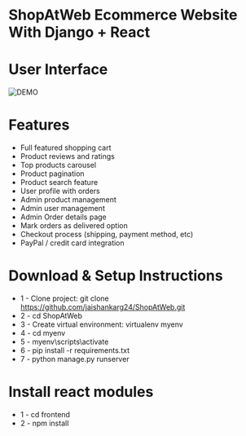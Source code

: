 # ShopAtWeb Ecommerce Website With Django + React

# User Interface
![DEMO](../master/upload/Screenshot%20(3514).png)

# Features
* Full featured shopping cart
* Product reviews and ratings
* Top products carousel
* Product pagination
* Product search feature
* User profile with orders
* Admin product management
* Admin user management
* Admin Order details page
* Mark orders as delivered option
* Checkout process (shipping, payment method, etc)
* PayPal / credit card integration

# Download & Setup Instructions

* 1 - Clone project: git clone https://github.com/jaishankarg24/ShopAtWeb.git
* 2 - cd ShopAtWeb
* 3 - Create virtual environment: virtualenv myenv
* 4 - cd myenv
* 5 - myenv\scripts\activate
* 6 - pip install -r requirements.txt
* 7 - python manage.py runserver

# Install react modules
* 1 - cd frontend
* 2 - npm install

